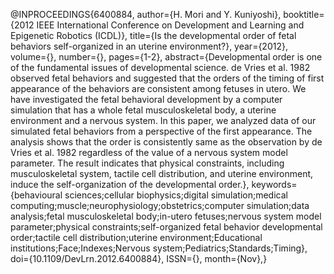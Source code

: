 @INPROCEEDINGS{6400884,
author={H. Mori and Y. Kuniyoshi},
booktitle={2012 IEEE International Conference on Development and Learning and Epigenetic Robotics (ICDL)},
title={Is the developmental order of fetal behaviors self-organized in an uterine environment?},
year={2012},
volume={},
number={},
pages={1-2},
abstract={Developmental order is one of the fundamental issues of developmental science. de Vries et al. 1982 observed fetal behaviors and suggested that the orders of the timing of first appearance of the behaviors are consistent among fetuses in utero. We have investigated the fetal behavioral development by a computer simulation that has a whole fetal musculoskeletal body, a uterine environment and a nervous system. In this paper, we analyzed data of our simulated fetal behaviors from a perspective of the first appearance. The analysis shows that the order is consistently same as the observation by de Vries et al. 1982 regardless of the value of a nervous system model parameter. The result indicates that physical constraints, including musculoskeletal system, tactile cell distribution, and uterine environment, induce the self-organization of the developmental order.},
keywords={behavioural sciences;cellular biophysics;digital simulation;medical computing;muscle;neurophysiology;obstetrics;computer simulation;data analysis;fetal musculoskeletal body;in-utero fetuses;nervous system model parameter;physical constraints;self-organized fetal behavior developmental order;tactile cell distribution;uterine environment;Educational institutions;Face;Indexes;Nervous system;Pediatrics;Standards;Timing},
doi={10.1109/DevLrn.2012.6400884},
ISSN={},
month={Nov},}



